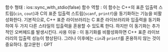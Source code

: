 함수 형태 : ios::sync_with_stdio(false)
함수 역할 : 이 함수는 C++의 표준 입출력 스트림(`cin`, `cout`)과 C의 표준 입출력 스트림(`scanf`, `printf`)을 동기화하는 기능을 비활성화한다. 기본적으로, C++ 표준 라이브러리는 C 표준 라이브러리와 입출력을 동기화 하여 두 가지 다른 스타일의 입출력을 혼용할 수 있도록 한다. 하지만 이 동기화는 추가적인 오버헤드를 발생시킨다.
사용 이유 : 이 동기화를 비활성화하면 C++ 표준 라이브러리의 입출력 성능이 향상된다. 그러나 이후에는 `cin`과 `printf`를 혼용하지 않는 것이 중요하다.
참고문헌 : GPT